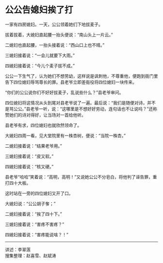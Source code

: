 # 公公告媳妇挨了打

一家有四房媳妇。一天，公公领着她们下地拔麦子。

拔着拔着，大媳妇直起腰一抬头便说：“南山头上一片云。”

二媳妇也直起腰，一抬头接着说：“西山口上也不晴。”

三媳妇接着说：“一会儿就要下大雨。”

四媳妇接着说：“今儿个麦子拔不成。”

公公一下生气了，认为她们不想劳幼，这样说是讽刺他，不尊重他，便跑到衙门里告下四位媳妇辱骂尊长的罪。县老爷立即差衙役将四位媳妇一块传来。

“你们的公公说你们不好好拔麦子，乱说些什么？”县老爷审问。

四位媳妇将这情况从头到尾对县老爷说了一遍。最后说：“我们是随便对诗，并不是骂公公。”县老爷一听，说：“这哪里是不想好好劳动，连句话也不让说吗？”还称赞她们的诗对得好，让当场对一首给他听。

县老爷有求，四位媳妇也就欣然领命了。

大媳妇四周一看，见大堂院里有一株杏树，便说：“当院一株杏。”

二媳妇接着说：“结果老爷用。”

三媳妇接着说：“皮又软。”

四媳妇接着说：“核又硬。”

县老爷“哈哈”笑着说：“高明，高明！”又说她公公不分皂白，将他判了诬告罪，重打四十大板。

这时站在一旁的四位媳妇又开了口。

大媳妇说：“公公胡子奓；”

二媳妇接着说：“挨了四十下。”

三媳妇接着说：“害疼不害疼？”

四媳妇接着说：“害疼能说啥？！”

---

讲述：李翠莲  
搜集整理：赵喜雪、赵斌涛
